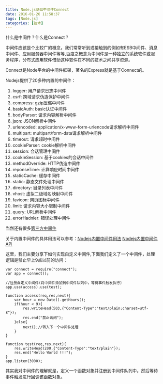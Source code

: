 ```yaml
---
title: Node.js基础中间件Connect
date: 2016-01-26 11:58:37
tags: [Node.js]
categories: [技术]
---
```

什么是中间件？什么是Connect？
<!--more-->
中间件应该是个比较广的概念，我们常常听到或接触到的例如有ESB中间件、消息中间件、应用服务器中间件等等,百度之概念为中间件是一种独立的系统软件或服务程序，分布式应用软件借助这种软件在不同的技术之间共享资源。

Connect是Node平台的中间件框架，著名的Express就是基于Connect的。

Nodejs提供了20多种内置的中间件：
1. logger: 用户请求日志中间件
1. csrf: 跨域请求伪造保护中间件
1. compress: gzip压缩中间件
1. basicAuth: basic认证中间件
1. bodyParser: 请求内容解析中间件
1. json: JSON解析中间件
1. urlencoded: application/x-www-form-urlencode请求解析中间件
1. multipart: multipart/form-data请求解析中间件
1. timeout: 请求超时中间件
1. cookieParser: cookie解析中间件
1. session: 会话管理中间件
1. cookieSession: 基于cookies的会话中间件
1. methodOverride: HTTP伪造中间件
1. reponseTime: 计算响应时间中间件
1. staticCache: 缓存中间件
1. static: 静态文件处理中间件
1. directory: 目录列表中间件
1. vhost: 虚拟二级域名映射中间件
1. favicon: 网页图标中间件
1. limit: 请求内容大小限制中间件
1. query: URL解析中间件
1. errorHadnler: 错误处理中间件

当然还有很多[第三方中间件](https://github.com/senchalabs/connect/wiki)

关于内置中间件的具体用法可以参考：[Nodejs内置中间件用法](http://blog.fens.me/nodejs-connect/) [Nodejs内置中间件API](https://github.com/senchalabs/connect#middleware)

这里，我们主要分享下如何实现自定义中间件,下面我们定义了一个中间件，处理逻辑是禁止早上9点以前的访问：
~~~
var connect = require("connect");
var app = connect();

//注册自定义中间件(将中间件添加到中间件队列中，等待事件触发执行)
app.use(access).use(test);

function access(req,res,next){
	var hour = new Date().getHours();
	if(hour < 9){
		res.writeHead(503,{"Content-Type":"text/plain;charset=utf-8"});
		res.end("禁止访问");
	}else{
		next();//转入下一个中间件处理
	}
}

function test(req,res,next){
	res.writeHead(200,{"Content-Type":"text/plain"});
	res.end("Hello World !!!");
}
app.listen(3000);
~~~

其实我对中间件的理解就是，定义一个函数对象并注册到中间件队列中，然后等待事件触发进行回调该函数对象。

